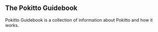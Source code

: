 ## The Pokitto Guidebook

Pokitto Guidebook is a collection of information about Pokitto and how it works.